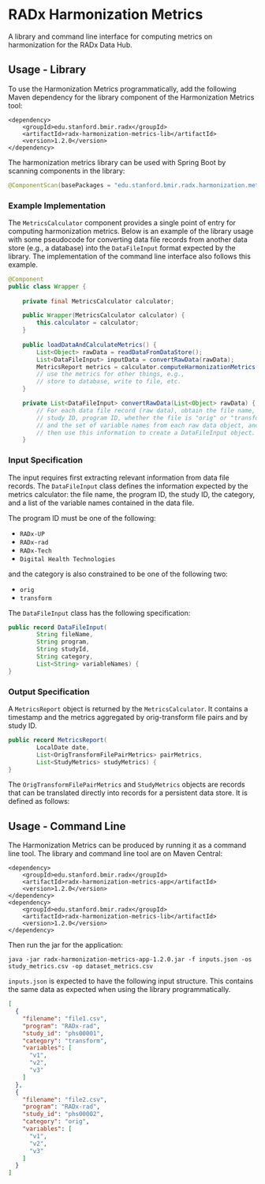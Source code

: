 # RADx Harmonization Metrics

A library and command line interface for computing metrics on harmonization for the RADx Data Hub.

## Usage - Library

To use the Harmonization Metrics programmatically, add the following Maven dependency for the library component
of the Harmonization Metrics tool:

```
<dependency>
    <groupId>edu.stanford.bmir.radx</groupId>
    <artifactId>radx-harmonization-metrics-lib</artifactId>
    <version>1.2.0</version>
</dependency>
```

The harmonization metrics library can be used with Spring Boot by scanning components
in the library:
```java
@ComponentScan(basePackages = "edu.stanford.bmir.radx.harmonization.metrics")
```

### Example Implementation

The `MetricsCalculator` component provides a single point of entry for computing
harmonization metrics.
Below is an example of the library usage with some pseudocode for converting
data file records from another data store (e.g., a database) into the `DataFileInput`
format expected by the library.
The implementation of the command line interface also follows this example.
```java
@Component
public class Wrapper {
    
    private final MetricsCalculator calculator;

    public Wrapper(MetricsCalculator calculator) {
        this.calculator = calculator;
    }
    
    public loadDataAndCalculateMetrics() {
        List<Object> rawData = readDataFromDataStore();
        List<DataFileInput> inputData = convertRawData(rawData);
        MetricsReport metrics = calculator.computeHarmonizationMetrics(inputData);
        // use the metrics for other things, e.g., 
        // store to database, write to file, etc.
    }

    private List<DataFileInput> convertRawData(List<Object> rawData) {
        // For each data file record (raw data), obtain the file name,
        // study ID, program ID, whether the file is "orig" or "transform",
        // and the set of variable names from each raw data object, and
        // then use this information to create a DataFileInput object.
    }
```

### Input Specification

The input requires first extracting relevant information from data file records.
The `DataFileInput` class defines the information expected by the metrics
calculator: the file name, the program ID, the study ID, the category, and a
list of the variable names contained in the data file.

The program ID must be one of the following:
- `RADx-UP`
- `RADx-rad`
- `RADx-Tech`
- `Digital Health Technologies`

and the category is also constrained to be one of the following two:
- `orig`
- `transform`

The `DataFileInput` class has the following specification:

```java
public record DataFileInput(
        String fileName,
        String program,
        String studyId,
        String category,
        List<String> variableNames) {
}
```

### Output Specification
A `MetricsReport` object is returned by the `MetricsCalculator`. 
It contains a timestamp and the metrics aggregated by orig-transform
file pairs and by study ID.

```java
public record MetricsReport(
        LocalDate date,
        List<OrigTransformFilePairMetrics> pairMetrics,
        List<StudyMetrics> studyMetrics) {
}
```

The `OrigTransformFilePairMetrics` and `StudyMetrics` objects are records
that can be translated directly into records for a persistent data store.
It is defined as follows:

## Usage - Command Line

The Harmonization Metrics can be produced by running it as a command line tool.
The library and command line tool are on Maven Central:
```
<dependency>
    <groupId>edu.stanford.bmir.radx</groupId>
    <artifactId>radx-harmonization-metrics-app</artifactId>
    <version>1.2.0</version>
</dependency>
<dependency>
    <groupId>edu.stanford.bmir.radx</groupId>
    <artifactId>radx-harmonization-metrics-lib</artifactId>
    <version>1.2.0</version>
</dependency>
```

Then run the jar for the application:
```
java -jar radx-harmonization-metrics-app-1.2.0.jar -f inputs.json -os study_metrics.csv -op dataset_metrics.csv
```

`inputs.json` is expected to have the following input structure.
This contains the same data as expected when using the library programmatically.
```json
[
  {
    "filename": "file1.csv",
    "program": "RADx-rad",
    "study_id": "phs00001",
    "category": "transform",
    "variables": [
      "v1",
      "v2",
      "v3"
    ]
  },
  {
    "filename": "file2.csv",
    "program": "RADx-rad",
    "study_id": "phs00002",
    "category": "orig",
    "variables": [
      "v1",
      "v2",
      "v3"
    ]
  }
]
```
